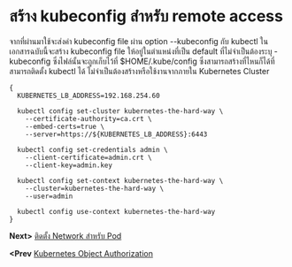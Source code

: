 # สร้าง kubeconfig สำหรับ remote access
จากที่ผ่านมาใช้จะส่งค่า kubeconfig file ผ่าน option --kubeconfig กับ kubectl ในเอกสารฉบับนี้จะสร้าง kubeconfig file ให้อยู่ในตำแหน่งที่เป็น default ที่ไม่จำเป็นต้องระบุ -kubeconfig ซึ่งไฟล์นั้นจะถูกเก็บไว้ที่ $HOME/.kube/config ซึ่งสามารถสร้างที่ไหนก็ได้ที่สามารถติดตั้ง kubectl ได้ ไม่จำเป็นต้องสร้างหรือใช้งานจากภายใน Kubernetes Cluster 
```
{
  KUBERNETES_LB_ADDRESS=192.168.254.60

  kubectl config set-cluster kubernetes-the-hard-way \
    --certificate-authority=ca.crt \
    --embed-certs=true \
    --server=https://${KUBERNETES_LB_ADDRESS}:6443

  kubectl config set-credentials admin \
    --client-certificate=admin.crt \
    --client-key=admin.key

  kubectl config set-context kubernetes-the-hard-way \
    --cluster=kubernetes-the-hard-way \
    --user=admin

  kubectl config use-context kubernetes-the-hard-way
}
```
**Next>** [ติดตั้ง Network สำหรับ Pod](13-pod-network.md)

**<Prev** [Kubernetes Object Authorization](11-kubernetes-object-authorization.md)
